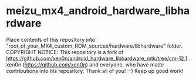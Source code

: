 # meizu_mx4_android_hardware_libhardware
Place contents of this repository into "root_of_your_MX4_custom_ROM_sources/hardware/libhardware" folder. 
COPYRIGHT NOTICE: 
This repository is a fork of https://github.com/xen0n/android_hardware_libhardware_mtk/tree/cm-12.1 . 
xen0n (https://github.com/xen0n) and everyone, who have made contributions into his repository.
Thank all of you! :-) Keep up good work!
